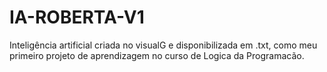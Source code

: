 # IA-ROBERTA-V1
Inteligência artificial criada no visualG e disponibilizada em .txt, como meu primeiro projeto de aprendizagem no curso de Logica da Programacão.
